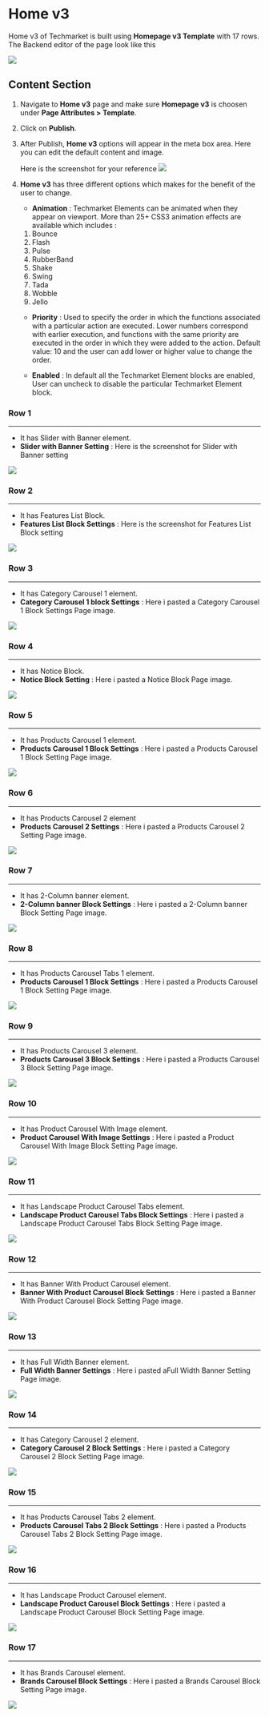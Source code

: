 # Home v3

Home v3 of Techmarket is built using **Homepage v3 Template** with 17 rows. The  Backend editor of the page look like this

![](http://transvelo.github.io/docs/techmarket/images/home-v3-setting.png)

## Content Section

1. Navigate to **Home v3** page and make sure **Homepage v3** is choosen under **Page Attributes > Template**.
2. Click on **Publish**.
3. After Publish, **Home v3** options will appear in the meta box area. Here you can edit the default content and image.

    Here is the screenshot for your reference
    ![](http://transvelo.github.io/docs/techmarket/images/home-v3-option.png)

4. **Home v3** has three different options which makes for the benefit of the user to change.

    * **Animation** : Techmarket Elements can be animated when they appear on viewport. More than 25+ CSS3 animation effects are available which includes :

    1. Bounce
    2. Flash
    3. Pulse
    4. RubberBand
    5. Shake
    6. Swing
    7. Tada
    8. Wobble
    9. Jello

    * **Priority** : Used to specify the order in which the functions associated with a particular action are executed. Lower numbers correspond with earlier execution, and functions with the same priority are executed in the order in which they were added to the action. Default value: 10 and the user can add lower or higher value to change the order.

    * **Enabled** : In default all the Techmarket Element blocks are enabled, User can uncheck to disable the particular Techmarket Element block.

### Row 1
---
* It has Slider with Banner element.
* **Slider with Banner Setting** : Here is the screenshot for Slider with Banner setting

![](http://transvelo.github.io/docs/techmarket/images/home3-slider-with-banner-setting.png)

### Row 2
---
* It has Features List Block.
* **Features List Block Settings** : Here is the screenshot for Features List Block setting

![](http://transvelo.github.io/docs/techmarket/images/home3-feature-list-setting.png)


### Row 3
---
* It has Category Carousel 1 element.
* **Category Carousel 1 block Settings** : Here i pasted a Category Carousel 1 Block Settings Page image.

![](http://transvelo.github.io/docs/techmarket/images/home3-category-carousel1-setting.png)

### Row 4
---
* It has Notice Block.
* **Notice Block Setting** : Here i pasted a Notice Block Page image.

![](http://transvelo.github.io/docs/techmarket/images/home3-notice-block-setting.png)

### Row 5
---
* It has Products Carousel 1 element.
* **Products Carousel 1 Block Settings** : Here i pasted a Products Carousel 1 Block Setting Page image.

![](http://transvelo.github.io/docs/techmarket/images/home3-product-carousel1-setting.png)

### Row 6
---
* It has Products Carousel 2 element
* **Products Carousel 2 Settings** : Here i pasted a Products Carousel 2 Setting Page image.

![](http://transvelo.github.io/docs/techmarket/images/home3-product-carousel2-setting.png)

### Row 7
---
* It has 2-Column banner element.
* **2-Column banner Block Settings** : Here i pasted a 2-Column banner Block Setting Page image.

![](http://transvelo.github.io/docs/techmarket/images/home3-2-column-banner-setting.png)

### Row 8
---
* It has Products Carousel Tabs 1 element.
* **Products Carousel 1 Block Settings** : Here i pasted a Products Carousel 1 Block Setting Page image.

![](http://transvelo.github.io/docs/techmarket/images/home3-product-carousel-tabs1-setting.png)

### Row 9
---
* It has Products Carousel 3 element.
* **Products Carousel 3 Block Settings** : Here i pasted a Products Carousel 3 Block Setting Page image.

![](http://transvelo.github.io/docs/techmarket/images/home3-product-carousel3-setting.png)

### Row 10
---
* It has Product Carousel With Image element.
* **Product Carousel With Image Settings** : Here i pasted a Product Carousel With Image Block Setting Page image.

![](http://transvelo.github.io/docs/techmarket/images/home3-product-carousel-with-image-setting.png)

### Row 11
---
* It has Landscape Product Carousel Tabs element.
* **Landscape Product Carousel Tabs Block Settings** : Here i pasted a Landscape Product Carousel Tabs Block Setting Page image.

![](http://transvelo.github.io/docs/techmarket/images/home3-landscape-product-carousel-tabs-setting.png)

### Row 12
---
* It has Banner With Product Carousel element.
* **Banner With Product Carousel Block Settings** : Here i pasted a Banner With Product Carousel Block Setting Page image.

![](http://transvelo.github.io/docs/techmarket/images/home3-banner-carousel-setting.png)

### Row 13
---
* It has Full Width Banner element.
* **Full Width Banner Settings** : Here i pasted aFull Width Banner Setting Page image.

![](http://transvelo.github.io/docs/techmarket/images/home3-fullwidth-banner-setting.png)

### Row 14
---
* It has Category Carousel 2 element.
* **Category Carousel 2 Block Settings** : Here i pasted a Category Carousel 2 Block Setting Page image.

![](http://transvelo.github.io/docs/techmarket/images/home3-category-carousel2-setting.png)

### Row 15
---
* It has Products Carousel Tabs 2 element.
* **Products Carousel Tabs 2 Block Settings** : Here i pasted a Products Carousel Tabs 2 Block Setting Page image.

![](http://transvelo.github.io/docs/techmarket/images/home3-product-carousel-tabs2-setting.png)

### Row 16
---
* It has Landscape Product Carousel element.
* **Landscape Product Carousel Block Settings** : Here i pasted a Landscape Product Carousel Block Setting Page image.

![](http://transvelo.github.io/docs/techmarket/images/home3-landscape-product-carousel-setting.png)

### Row 17
---
* It has Brands Carousel element.
* **Brands Carousel Block Settings** : Here i pasted a Brands Carousel Block Setting Page image.

![](http://transvelo.github.io/docs/techmarket/images/home3-brands-carousel-setting.png)
